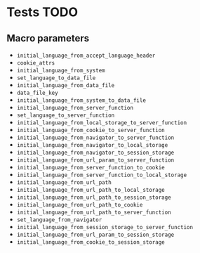 # Tests TODO

## Macro parameters

- `initial_language_from_accept_language_header`
- `cookie_attrs`
- `initial_language_from_system`
- `set_language_to_data_file`
- `initial_language_from_data_file`
- `data_file_key`
- `initial_language_from_system_to_data_file`
- `initial_language_from_server_function`
- `set_language_to_server_function`
- `initial_language_from_local_storage_to_server_function`
- `initial_language_from_cookie_to_server_function`
- `initial_language_from_navigator_to_server_function`
- `initial_language_from_navigator_to_local_storage`
- `initial_language_from_navigator_to_session_storage`
- `initial_language_from_url_param_to_server_function`
- `initial_language_from_server_function_to_cookie`
- `initial_language_from_server_function_to_local_storage`
- `initial_language_from_url_path`
- `initial_language_from_url_path_to_local_storage`
- `initial_language_from_url_path_to_session_storage`
- `initial_language_from_url_path_to_cookie`
- `initial_language_from_url_path_to_server_function`
- `set_language_from_navigator`
- `initial_language_from_session_storage_to_server_function`
- `initial_language_from_url_param_to_session_storage`
- `initial_language_from_cookie_to_session_storage`
